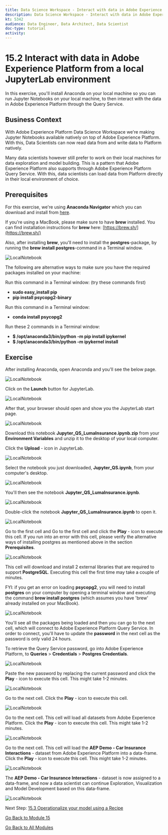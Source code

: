 ```yaml
---
title: Data Science Workspace - Interact with data in Adobe Experience Platform from a local JupyterLab environment
description: Data Science Workspace - Interact with data in Adobe Experience Platform from a local JupyterLab environment
kt: 5342
audience: Data Engineer, Data Architect, Data Scientist
doc-type: tutorial
activity: 
---
```


# 15.2 Interact with data in Adobe Experience Platform from a local JupyterLab environment

In this exercise, you'll install Anaconda on your local machine so you can run Jupyter Notebooks on your local machine, to then interact with the data in Adobe Experience Platform through the Query Service.

## Business Context

With Adobe Experience Platform Data Science Workspace we're making Jupyter Notebooks available natively on top of Adobe Experience Platform. With this, Data Scientists can now read data from and write data to Platform natively.

Many data scientists however still prefer to work on their local machines for data exploration and model building. This is a pattern that Adobe Experience Platform also supports through Adobe Experience Platform Query Service. With this, data scientists can load data from Platform directly in their local environment of choice.

## Prerequisites

For this exercise, we're using **Anaconda Navigator** which you can download and install from [here](https://docs.anaconda.com/anaconda/install/).

If you're using a MacBook, please make sure to have **brew** installed. You can find installation instructions for **brew** here: [https://brew.sh/](https://brew.sh/)

Also, after installing **brew**, you'll need to install the **postgres**-package, by running the **brew install postgres**-command in a Terminal window.

![LocalNotebook](./images/terminal.png)

The following are alternative ways to make sure you have the required packages installed on your machine:

Run this command in a Terminal window: (try these commands first)

- **sudo easy_install pip**
- **pip install psycopg2-binary**

Run this command in a Terminal window:

- **conda install psycopg2**

Run these 2 commands in a Terminal window:

- **$ /opt/anaconda3/bin/python -m pip install ipykernel**
- **$ /opt/anaconda3/bin/python -m  ipykernel install**

## Exercise

After installing Anaconda, open Anaconda and you'll see the below page.

![LocalNotebook](./images/nb1.png)

Click on the **Launch** button for JupyterLab.

![LocalNotebook](./images/launchjn.png)

After that, your browser should open and show you the JupyterLab start page.

![LocalNotebook](./images/jupstart.png)

Download this notebook **Jupyter_QS_LumaInsurance.ipynb.zip** from your **Environment Variables** and unzip it to the desktop of your local computer.

Click the **Upload** - icon in JupyterLab.

![LocalNotebook](./images/jpupload.png)

Select the notebook you just downloaded, **Jupyter_QS.ipynb**,  from your computer's desktop.

![LocalNotebook](./images/jpuploaddesktop.png)

You'll then see the notebook **Jupyter_QS_LumaInsurance.ipynb**.

![LocalNotebook](./images/jpuploaddesktopfile.png)

Double-click the notebook **Jupyter_QS_LumaInsurance.ipynb** to open it.

![LocalNotebook](./images/jpuploaddesktopfileopen.png)

Go to the first cell and Go to the first cell and click the **Play** - icon to execute this cell. If you run into an error with this cell, please verify the alternative ways of installing postgres as mentioned above in the section **Prerequisites**.

![LocalNotebook](./images/jupplay.png)

This cell will download and install 2 external libraries that are required to support **PostgreSQL**. Executing this cell the first time may take a couple of minutes.

FYI: if you get an error on loading **psycopg2**, you will need to install **postgres** on your computer by opening a terminal window and executing the command **brew install postgres** (which assumes you have 'brew' already installed on your MacBook).

![LocalNotebook](./images/cell12.png)

You'll see all the packages being loaded and then you can go to the next cell, which will connect to Adobe Experience Platform Query Service. In order to connect, you'll have to update the **password** in the next cell as the password is only valid 24 hours.

To retrieve the Query Service password, go into Adobe Experience Platform, to **Queries** > **Credentials** > **Postgres Credentials**.

![LocalNotebook](./images/query.png)

Paste the new password by replacing the current password and click the **Play** - icon to execute this cell. This might take 1-2 minutes.

![LocalNotebook](./images/queryconn.png)

Go to the next cell. Click the **Play** - icon to execute this cell.

![LocalNotebook](./images/loadsql.png)

Go to the next cell. This cell will load all datasets from Adobe Experience Platform. Click the **Play** - icon to execute this cell. This might take 1-2 minutes.

![LocalNotebook](./images/showtables.png)

Go to the next cell. This cell will load the **AEP Demo - Car Insurance Interactions** - dataset from Adobe Experience Platform into a data-frame. Click the **Play** - icon to execute this cell. This might take 1-2 minutes.

![LocalNotebook](./images/loadee.png)

The **AEP Demo - Car Insurance Interactions** - dataset is now assigned to a data-frame, and now a data scientist can continue Exploration, Visualization and Model Development based on this data-frame.

![LocalNotebook](./images/df.png)

Next Step: [15.3 Operationalize your model using a Recipe](./ex3.md)

[Go Back to Module 15](./data-science-workspace-car-insurance-sales-propensity.md)

[Go Back to All Modules](../../overview.md)
